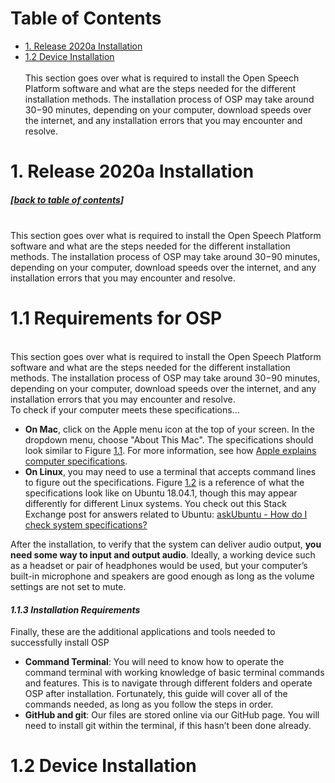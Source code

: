 # Table of Contents
- [1\. Release 2020a Installation](#1\.-Release-2020a-installation)  
- [1\.2 Device Installation](#1\.2-Device-Installation)  
&nbsp;   
This section goes over what is required to install the Open Speech Platform software and what are the steps needed for the different installation methods.  The installation process of OSP may take around 30−90 minutes, depending on your computer, download speeds over the internet, and any installation errors that you may encounter and resolve.
&nbsp;   
# 1\. Release 2020a Installation
##### \[[back to table of contents](#Table-of-Contents)]
&nbsp;   
This section goes over what is required to install the Open Speech Platform software and what are the steps needed for the different installation methods.  The installation process of OSP may take around 30−90 minutes, depending on your computer, download speeds over the internet, and any installation errors that you may encounter and resolve.
&nbsp;   
# 1\.1 Requirements for OSP
&nbsp;   
This section goes over what is required to install the Open Speech Platform software and what are the steps needed for the different installation methods.  The installation process of OSP may take around 30−90 minutes, depending on your computer, download speeds over the internet, and any installation errors that you may encounter and resolve.
&nbsp;  
To check if your computer meets these specifications...
* **On Mac**, click on the Apple menu icon at the top of your screen. In the
dropdown menu, choose "About This Mac". The specifications should
look similar to Figure [1.1](#figure1-1). For more information, see how [Apple explains
computer specifications](https://support.apple.com/en-us/HT203001).
&nbsp;
* **On Linux**, you may need to use a terminal that accepts command
lines to figure out the specifications. Figure [1.2](#figure1-2) is a reference of what
the specifications look like on Ubuntu 18.04.1, though this may appear
differently for different Linux systems. You check out this Stack Exchange
post for answers related to Ubuntu: [askUbuntu - How do I check system
specifications?](https://askubuntu.com/questions/55609/how-do-i-check-system-specifications)

After the installation, to verify that the system can deliver audio output,
**you need some way to input and output audio**. Ideally, a working
device such as a headset or pair of headphones would be used, but your
computer’s built-in microphone and speakers are good enough as long as the
volume settings are not set to mute.
#### _1\.1\.3 Installation Requirements_
Finally, these are the additional applications and tools needed to successfully
install OSP
* **Command Terminal**: You will need to know how to operate the
command terminal with working knowledge of basic terminal commands
and features. This is to navigate through different folders and operate
OSP after installation. Fortunately, this guide will cover all of the
commands needed, as long as you follow the steps in order.
* **GitHub and git**: Our files are stored online via our GitHub page.
You will need to install git within the terminal, if this hasn’t been
done already.
&nbsp;
# 1\.2 Device Installation
